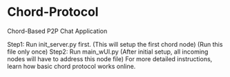 # Chord-Protocol
Chord-Based P2P Chat Application


Step1: Run init_server.py first. (This will setup the first chord node) (Run this file only once)
Step2: Run main_wUI.py (After initial setup, all incoming nodes will have to address this node file)
For more detailed instructions, learn how basic chord protocol works online.
